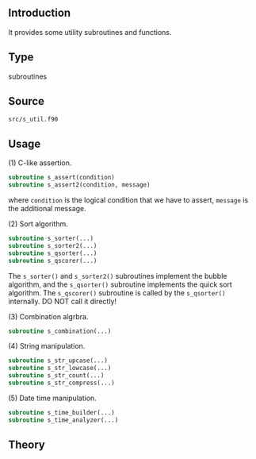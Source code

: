 ## Introduction

It provides some utility subroutines and functions.

## Type

subroutines

## Source

`src/s_util.f90`

## Usage

(1) C-like assertion.

```fortran
subroutine s_assert(condition)
subroutine s_assert2(condition, message)
```

where `condition` is the logical condition that we have to assert, `message` is the additional message.

(2) Sort algorithm.

```fortran
subroutine s_sorter(...)
subroutine s_sorter2(...)
subroutine s_qsorter(...)
subroutine s_qscorer(...)
```

The `s_sorter()` and `s_sorter2()` subroutines implement the bubble algorithm, and the `s_qsorter()` subroutine implements the quick sort algorithm. The `s_qscorer()` subroutine is called by the `s_qsorter()` internally. DO NOT call it directly!

(3) Combination algrbra.

```fortran
subroutine s_combination(...)
```

(4) String manipulation.

```fortran
subroutine s_str_upcase(...)
subroutine s_str_lowcase(...)
subroutine s_str_count(...)
subroutine s_str_compress(...)
```

(5) Date time manipulation.

```fortran
subroutine s_time_builder(...)
subroutine s_time_analyzer(...)
```

## Theory
